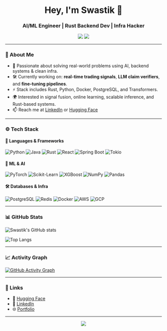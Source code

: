 <h1 align="center">Hey, I'm Swastik 👋</h1>
<h3 align="center">AI/ML Engineer | Rust Backend Dev | Infra Hacker</h3>

<p align="center">
  <img src="https://img.shields.io/badge/Status-Learning%20Transformers%20Internals-orange?style=flat-square" />
  <img src="https://img.shields.io/badge/Open%20to%20Work-Yes-green?style=flat-square" />
</p>

---

### 🧠 About Me

- 🎯 Passionate about solving real-world problems using AI, backend systems & clean infra.
- 🛠️ Currently working on: **real-time trading signals**, **LLM claim verifiers**, and **fine-tuning pipelines**.
- ⚡ Stack includes Rust, Python, Docker, PostgreSQL, and Transformers.
- 🌍 Interested in signal fusion, online learning, scalable inference, and Rust-based systems.
- 📫 Reach me at [LinkedIn](https://linkedin.com/in/yourhandle) or [Hugging Face](https://huggingface.co/yourhandle)

---

### ⚙️ Tech Stack

#### 🚀 Languages & Frameworks

![Python](https://img.shields.io/badge/-Python3-3776AB?style=for-the-badge&logo=python&logoColor=white)
![Java](https://img.shields.io/badge/-Java-007396?style=for-the-badge&logo=java&logoColor=white)
![Rust](https://img.shields.io/badge/-Rust-000000?style=for-the-badge&logo=rust&logoColor=white)
![React](https://img.shields.io/badge/-React-61DAFB?style=for-the-badge&logo=react&logoColor=black)
![Spring Boot](https://img.shields.io/badge/-SpringBoot-6DB33F?style=for-the-badge&logo=spring-boot&logoColor=white)
![Tokio](https://img.shields.io/badge/-Tokio-6C6DFF?style=for-the-badge&logo=rust&logoColor=white)

#### 🧠 ML & AI

![PyTorch](https://img.shields.io/badge/-PyTorch-EE4C2C?style=for-the-badge&logo=pytorch&logoColor=white)
![Scikit-Learn](https://img.shields.io/badge/-ScikitLearn-F7931E?style=for-the-badge&logo=scikit-learn&logoColor=white)
![XGBoost](https://img.shields.io/badge/-XGBoost-FF6600?style=for-the-badge&logo=python&logoColor=white)
![NumPy](https://img.shields.io/badge/-NumPy-013243?style=for-the-badge&logo=numpy&logoColor=white)
![Pandas](https://img.shields.io/badge/-Pandas-150458?style=for-the-badge&logo=pandas&logoColor=white)

#### 🛠 Databases & Infra

![PostgreSQL](https://img.shields.io/badge/-PostgreSQL-4169E1?style=for-the-badge&logo=postgresql&logoColor=white)
![Redis](https://img.shields.io/badge/-Redis-DC382D?style=for-the-badge&logo=redis&logoColor=white)
![Docker](https://img.shields.io/badge/-Docker-2496ED?style=for-the-badge&logo=docker&logoColor=white)
![AWS](https://img.shields.io/badge/-AWS-232F3E?style=for-the-badge&logo=amazon-aws&logoColor=white)
![GCP](https://img.shields.io/badge/-GCP-4285F4?style=for-the-badge&logo=google-cloud&logoColor=white)

---

### 📊 GitHub Stats

![Swastik's GitHub stats](https://github-readme-stats.vercel.app/api?username=swastiknandy&show_icons=true&theme=radical)

![Top Langs](https://github-readme-stats.vercel.app/api/top-langs/?username=swastiknandy&layout=compact&theme=radical)

---

### 📈 Activity Graph

[![GitHub Activity Graph](https://github-readme-activity-graph.cyclic.app/graph?username=swastiknandy&theme=tokyo-night)](https://github.com/ashutosh00710/github-readme-activity-graph)

---

### 🔗 Links

- 🧠 [Hugging Face](https://huggingface.co/yourhandle)
- 💼 [LinkedIn](https://linkedin.com/in/yourhandle)
- 🌐 [Portfolio](https://yourdomain.dev)

---

<p align="center">
  <img src="https://readme-typing-svg.demolab.com?font=Fira+Code&duration=3000&pause=500&center=true&vCenter=true&width=435&lines=Transforming+Data+into+Signals...;Building+Systems+from+Scratch...;Trying+to+Debug+the+Universe" />
</p>
